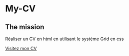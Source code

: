 # My-CV

## The mission

Réaliser un CV en html en utilisant le système Grid en css


[Visitez mon CV](https://sylvain-valvassori.github.io/My-CV/)



